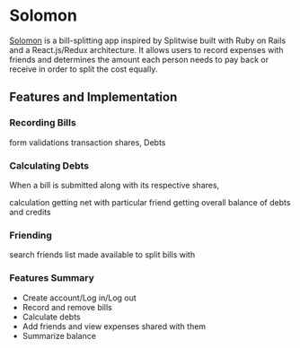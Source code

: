 # Solomon

[Solomon][solomon] is a bill-splitting app inspired by Splitwise built with Ruby on Rails and a React.js/Redux architecture. It allows users to record expenses with friends and determines the amount each person needs to pay back or receive in order to split the cost equally.

## Features and Implementation

### Recording Bills

form
validations
transaction
shares, Debts

### Calculating Debts

When a bill is submitted along with its respective shares,

calculation
getting net with particular friend
getting overall balance of debts and credits

### Friending

search
friends list
made available to split bills with



### Features Summary

* Create account/Log in/Log out
* Record and remove bills
* Calculate debts
* Add friends and view expenses shared with them
* Summarize balance

[solomon]: http://www.solomon-app.us/
